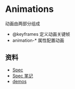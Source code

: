 # Animations

动画由两部分组成

- @keyframes 定义动画关键帧
- animation-* 属性配置动画

## 资料

- [Spec](https://drafts.csswg.org/css-animations/)
- [Spec 笔记](https://ynotes.github.io/css-animations/)
- [demos](http://cssreference.io/animations/)
